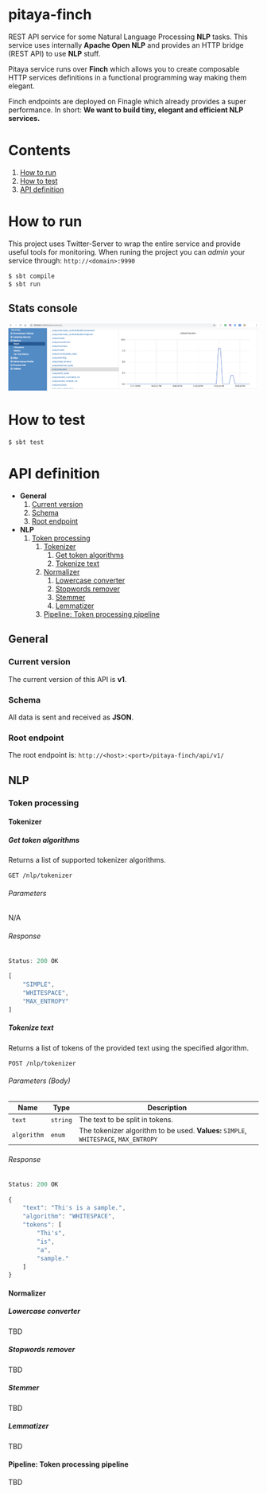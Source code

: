 # pitaya-finch
REST API service for some Natural Language Processing **NLP** tasks. This service uses internally **Apache Open NLP** and provides an HTTP bridge (REST API) to use **NLP** stuff.

Pitaya service runs over **Finch** which allows you to create composable HTTP services definitions in a functional programming way making them elegant.

Finch endpoints are deployed on Finagle which already provides a super performance. In short: **We want to build tiny, elegant and efficient NLP services.**

# Contents
1) [How to run](#how-to-run)
2) [How to test](#how-to-test)
3) [API definition](#api-definition)


# How to run
This project uses Twitter-Server to wrap the entire service and provide useful tools for monitoring. When runing the project you can _admin_ your service through: `http://<domain>:9990`
```shell
$ sbt compile
$ sbt run
```

## Stats console
![Requests metric](docs/img/stats.png)


# How to test
```shell
$ sbt test
```


# API definition
* **General**
  1. [Current version](#current-version)
  1. [Schema](#schema)
  1. [Root endpoint](#root-endpoint)
* **NLP**
  1. [Token processing](#token-processing)
      1. [Tokenizer](#tokenizer)
          1. [Get token algorithms](#get-token-algorithms)
          1. [Tokenize text](#tokenize-text)
      1. [Normalizer](#normalizer)
          1. [Lowercase converter](#lowercase-converter)
          1. [Stopwords remover](#stopwords-remover)
          1. [Stemmer](#stemmer)
          1. [Lemmatizer](#lemmatizer)
      1. [Pipeline: Token processing pipeline](#pipeline-token-processing-pipeline)
  
  
## General
### Current version
The current version of this API is **v1**.
 
### Schema
All data is sent and received as **JSON**.
 
### Root endpoint
The root endpoint is: `http://<host>:<port>/pitaya-finch/api/v1/`
 
 
## NLP
### Token processing
#### Tokenizer
##### Get token algorithms
Returns a list of supported tokenizer algorithms.

```
GET /nlp/tokenizer
```

###### Parameters
N/A

###### Response
```javascript
Status: 200 OK
```
```javascript
[
    "SIMPLE",
    "WHITESPACE",
    "MAX_ENTROPY"
]
```

##### Tokenize text
Returns a list of tokens of the provided text using the specified algorithm.
 
```
POST /nlp/tokenizer
```
 
###### Parameters (Body)

| Name | Type | Description |
| --------- | -------- | ---- |
| `text` | `string` | The text to be split in tokens. |
| `algorithm` | `enum` | The tokenizer algorithm to be used. **Values:** `SIMPLE`, `WHITESPACE`, `MAX_ENTROPY`|
 
###### Response
```javascript
Status: 200 OK
```
```javascript
{
    "text": "Thi's is a sample.",
    "algorithm": "WHITESPACE",
    "tokens": [
        "Thi's",
        "is",
        "a",
        "sample."
    ]
}
```
 
 
#### Normalizer
##### Lowercase converter
TBD
 
##### Stopwords remover
TBD
 
##### Stemmer
TBD
 
##### Lemmatizer
TBD
 
#### Pipeline: Token processing pipeline
TBD
